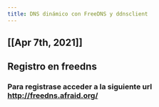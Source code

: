 ```yaml
---
title: DNS dinámico con FreeDNS y ddnsclient
---
```


## [[Apr 7th, 2021]] 
## Registro en freedns
### Para registrase acceder a la siguiente url http://freedns.afraid.org/
